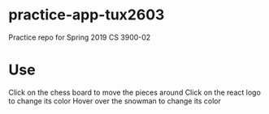 # practice-app-tux2603
Practice repo for Spring 2019 CS 3900-02

# Use
Click on the chess board to move the pieces around
Click on the react logo to change its color
Hover over the snowman to change its color

